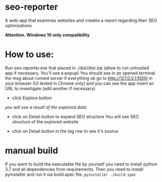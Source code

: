 # seo-reporter
A web-app that examines websites and creates a report regarding their SEO optimizations

**Attention. Windows 10 only compatibility**

# How to use:

Run seo-reporter.exe that placed in ./dist/dist.zip (allow to run untrusted app if necessary. You'll see a popup) You should see in an opened terminal the msg about runned server if everything ok go to http://127.0.0.1:5000 in your browser (UI tested in Chrome only) and you can see the app insert an URL to investigate (add another if necessary)

 - click Explore button

_you will see a result of the explored data_

 - click on Detail button to expand SEO structure You will see SEO structure of the explored website

 - click on Detail button in the tag row to see it's source

# manual build
If you want to build the executable file by yourself you need to install python 3.7 and all dependencies  from requirements.
Then you need to install pyinstaller and run it via build.spec file. `pyinstaller ./build.spec`
